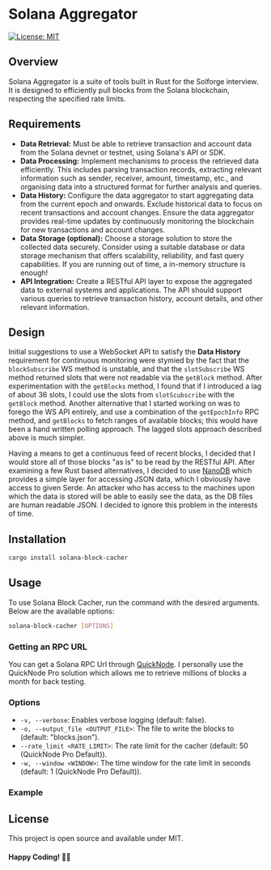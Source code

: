 # Solana Aggregator
[![License: MIT](https://img.shields.io/badge/License-MIT-yellow.svg)](https://opensource.org/licenses/MIT)

## Overview
Solana Aggregator is a suite of tools built in Rust for the Solforge interview. It is designed to efficiently pull blocks from the Solana blockchain, respecting the specified rate limits. 

## Requirements
- **Data Retrieval:** Must be able to retrieve transaction and account data from the Solana devnet or testnet, using Solana's API or SDK.
- **Data Processing:** Implement mechanisms to process the retrieved data efficiently. This includes parsing transaction records, extracting relevant information such as sender, receiver, amount, timestamp, etc., and organising data into a structured format for further analysis and queries.
- **Data History:** Configure the data aggregator to start aggregating data from the current epoch and onwards. Exclude historical data to focus on recent transactions and account changes. Ensure the data aggregator provides real-time updates by continuously monitoring the blockchain for new transactions and account changes.
- **Data Storage (optional):** Choose a storage solution to store the collected data securely. Consider using a suitable database or data storage mechanism that offers scalability, reliability, and fast query capabilities. If you are running out of time, a in-memory structure is enough!
- **API Integration:** Create a RESTful API layer to expose the aggregated data to external systems and applications. The API should support various queries to retrieve transaction history, account details, and other relevant information.

## Design
Initial suggestions to use a WebSocket API to satisfy the **Data History** requirement for continuous monitoring were stymied by the fact that the `blockSubscribe` WS method 
is unstable, and that the `slotSubscribe` WS method returned slots that were not readable
via the `getBlock` method. After experimentation with the `getBlocks` method, I found that if I introduced a lag of about 36 slots, I could use the slots from `slotScubscribe` with the `getBlock` method. Another alternative that I started working on was to forego the WS API entirely, and use a combination of the `getEpochInfo` RPC method, and `getBlocks` to fetch ranges of available blocks; this would have been a hand written polling approach. The lagged slots approach described above is much simpler.

Having a means to get a continuous feed of recent blocks, I decided that I would store all of those blocks "as is" to be read by the RESTful API. After examining  a few Rust based alternatives, I decided to use [NanoDB](https://crates.io/crates/nanodb) which provides a simple layer for accessing JSON data, which I obviously have access to given Serde. An attacker who has access to the machines upon which the data is stored will be able to easily see the data, as the DB files are human readable JSON. I decided to ignore this problem in the interests of time.

## Installation

```bash
cargo install solana-block-cacher
```

## Usage
To use Solana Block Cacher, run the command with the desired arguments. Below are the available options:
```bash
solana-block-cacher [OPTIONS]
```

### Getting an RPC URL
You can get a Solana RPC Url through [QuickNode](https://www.quicknode.com?tap_a=67226-09396e&tap_s=4369813-07359f&utm_source=affiliate&utm_campaign=generic&utm_content=affiliate_landing_page&utm_medium=generic). 
I personally use the QuickNode Pro solution which allows me to retrieve millions of blocks a month for back testing.

### Options
- `-v, --verbose`: Enables verbose logging (default: false).
- `-o, --output_file <OUTPUT_FILE>`: The file to write the blocks to (default: "blocks.json").
- `--rate_limit <RATE_LIMIT>`: The rate limit for the cacher (default: 50 (QuickNode Pro Default)).
- `-w, --window <WINDOW>`: The time window for the rate limit in seconds (default: 1 (QuickNode Pro Default)).

### Example

## License
This project is open source and available under MIT.

#### Happy Coding! 🚀🦀

